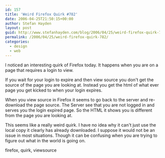 ```yaml
---
id: 157
title: 'Weird Firefox Quirk #782'
date: 2006-04-25T21:50:15+00:00
author: Stefan Hayden
layout: post
guid: http://www.stefanhayden.com/blog/2006/04/25/weird-firefox-quirk-782/
permalink: /2006/04/25/weird-firefox-quirk-782/
categories:
  - design
  - web
---
```

I noticed an interesting quirk of Firefox today. It happens when you are on a page that requires a login to view.

If you wait for your login to expire and then view source you don't get the source of the page you are looking at. Instead you get the html of what ever page you get kicked to when your login expires.

When you view source in Firefox it seems to go back to the server and re-download the page source. The Server see that you are not logged in and serves you the login expired page. So the HTML it shows you is different from the page you are looking at.

This seems like a really weird quirk. I have no idea why it can't just use the local copy it clearly has already downloaded. I suppose it would not be an issue in most situations. Though it can be confusing when you are trying to figure out what in the world is going on.

<tags>firefox, quirk, viewsource</tags>
